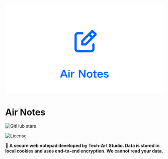 ![Air Notes Banner](Air_20240709_230358_0000.png)

# Air Notes

![GitHub stars](https://img.shields.io/github/stars/Dev-Huang1/Air-Notes.svg?style=for-the-badge)

![License](https://img.shields.io/github/license/Dev-Huang1/Air-Notes.svg?style=for-the-badge)


📃 __A secure web notepad developed by Tech-Art Studio. Data is stored in local cookies and uses end-to-end encryption. We cannot read your data.__


